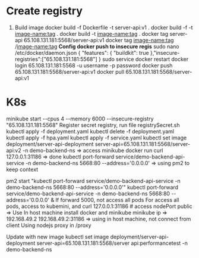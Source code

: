 # Create registry
1. Build image
docker build -f Dockerfile -t server-api:v1 .
docker build -f <Dockerfile name> -t <image-name:tag> .
docker build -t <image-name:tag> .
docker tag server-api 65.108.131.181:5568/server-api:v1
docker tag <image-name:tag> <registry>/<image-name:tag>
**Config docker push to insecure regis**
sudo nano /etc/docker/daemon.json
{ "features": { "buildkit": true },"insecure-registries":["65.108.131.181:5568"] }
sudo service docker restart
docker login 65.108.131.181:5568 -u username -p password
docker push 65.108.131.181:5568/server-api:v1
docker pull 65.108.131.181:5568/server-api:v1

# K8s
minikube start --cpus 4 --memory 6000 --insecure-registry "65.108.131.181:5568"
Register secret registry, run file registrySecret.sh
kubectl apply -f deployment.yaml
kubectl delete -f deployment.yaml
kubectl apply -f hpa.yaml
kubectl apply -f service.yaml
kubectl set image deployment/server-api-deployment server-api=65.108.131.181:5568/server-api:v2 -n demo-backend-ns
=> access minikube docker run curl 127.0.0.1:31186 => done
kubectl port-forward service/demo-backend-api-service -n demo-backend-ns 5668:80 --address='0.0.0.0'
=> using pm2 to keep context

pm2 start "kubectl port-forward service/demo-backend-api-service -n demo-backend-ns 5668:80 --address='0.0.0.0'"
kubectl port-forward service/demo-backend-api-service -n demo-backend-ns 5668:80 --address='0.0.0.0' & 
If forward 5000, not access all pods
For access all pods, access to kubemini, and curl 127.0.0.1:31186 # access nodePort public
=> Use
    In host machine install docker and minikube
    minikube ip => 192.168.49.2
    192.168.49.2:31186
    => using in host machine, not connect from client
    Using nodejs proxy in /proxy

Update with new image
 kubectl set image deployment/server-api-deployment server-api=65.108.131.181:5568/server api:performancetest -n demo-backend-ns


# 